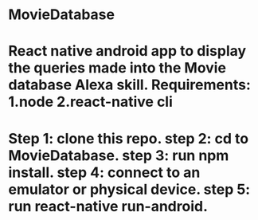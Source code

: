 # MovieDatabase
React native android app to display the queries made into the Movie database Alexa skill.
Requirements:
1.node
2.react-native cli
======================================================================
Step 1: clone this repo.
step 2: cd to MovieDatabase.
step 3: run npm install.
step 4: connect to an emulator or physical device.
step 5: run react-native run-android.
======================================================================
